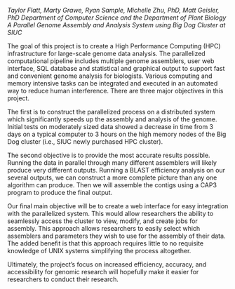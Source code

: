 <em>Taylor Flatt, Marty Grawe, Ryan Sample, Michelle Zhu, PhD, Matt Geisler, PhD
Department of Computer Science and the Department of Plant Biology
A Parallel Genome Assembly and Analysis System using Big Dog Cluster at SIUC</em>

The goal of this project is to create a High Performance Computing (HPC) infrastructure for large-scale genome data analysis. The parallelized computational pipeline includes multiple genome assemblers, user web interface, SQL database and statistical and graphical output to support fast and convenient genome analysis for biologists. Various computing and memory intensive tasks can be integrated and executed in an automated way to reduce human interference. There are three major objectives in this project. 

The first is to construct the parallelized process on a distributed system which significantly speeds up the assembly and analysis of the genome. Initial tests on moderately sized data showed a decrease in time from 3 days on a typical computer to 3 hours on the high memory nodes of the Big Dog cluster (i.e., SIUC newly purchased HPC cluster). 

The second objective is to provide the most accurate results possible. Running the data in parallel through many different assemblers will likely produce very different outputs. Running a BLAST efficiency analysis on our several outputs, we can construct a more complete picture than any one algorithm can produce. Then we will assemble the contigs using a CAP3 program to produce the final output. 

Our final main objective will be to create a web interface for easy integration with the parallelized system. This would allow researchers the ability to seamlessly access the cluster to view, modify, and create jobs for assembly. This approach allows researchers to easily select which assemblers and parameters they wish to use for the assembly of their data. The added benefit is that this approach requires little to no requisite knowledge of UNIX systems simplifying the process altogether.

Ultimately, the project’s focus on increased efficiency, accuracy, and accessibility for genomic research will hopefully make it easier for researchers to conduct their research. 

